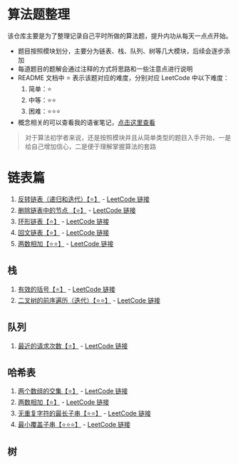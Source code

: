 # 算法题整理

该仓库主要是为了整理记录自己平时所做的算法题，提升内功从每天一点点开始。

- 题目按照模块划分，主要分为链表、栈、队列、树等几大模块，后续会逐步添加
- 每道题目的题解会通过注释的方式将思路和一些注意点进行说明
- README 文档中 ⭐️ 表示该题对应的难度，分别对应 LeetCode 中以下难度：
  1. 简单：⭐️
  2. 中等：⭐️⭐️
  3. 困难：⭐️⭐️⭐️
- 概念相关的可以查看我的语雀笔记，[点击这里查看](https://www.yuque.com/callmew/blog/qdou1k)

> 对于算法初学者来说，还是按照模块并且从简单类型的题目入手开始，一是给自己增加信心，二是便于理解掌握算法的套路

# 链表篇

1. [反转链表（递归和迭代）【⭐️】](/链表/206-反转链表.js) - [LeetCode 链接](https://leetcode-cn.com/problems/reverse-linked-list/)
2. [删除链表中的节点 【⭐️】](/链表/237-删除链表中的节点.js) - [LeetCode 链接](https://leetcode-cn.com/problems/delete-node-in-a-linked-list/)
3. [环形链表【⭐️】](/链表/141-环形链表.js) - [LeetCode 链接](https://leetcode-cn.com/problems/linked-list-cycle/)
4. [回文链表【⭐️】](/链表/234-回文链表.js) - [LeetCode 链接](https://leetcode-cn.com/problems/palindrome-linked-list/)
5. [两数相加【⭐️⭐️】](/链表/22-两数相加.js) - [LeetCode 链接](https://leetcode-cn.com/problems/add-two-numbers/)

## 栈

1. [有效的括号【⭐️】](/栈/20-有效的括号.js) - [LeetCode 链接](https://leetcode-cn.com/problems/valid-parentheses/)
2. [二叉树的前序遍历（迭代）【⭐️⭐️】](/栈/144-二叉树的前序遍历.js) - [LeetCode 链接](https://leetcode-cn.com/problems/binary-tree-preorder-traversal/)

## 队列

1. [最近的请求次数【⭐️】](/队列/933-最近的请求次数.js) - [LeetCode 链接](https://leetcode-cn.com/problems/number-of-recent-calls/)

## 哈希表

1. [两个数组的交集【⭐️】](/哈希表/349-两个数组的交集.js) - [LeetCode 链接](https://leetcode-cn.com/problems/intersection-of-two-arrays/)
2. [两数相加【⭐️】](/哈希表/1-两数之和.js) - [LeetCode 链接](https://leetcode-cn.com/problems/two-sum/)
3. [无重复字符的最长子串【⭐️⭐️】](/哈希表/3-无重复字符的最长子串.js) - [LeetCode 链接](https://leetcode-cn.com/problems/longest-substring-without-repeating-characters/)
4. [最小覆盖子串【⭐️⭐️⭐️】](/哈希表/1-两数之和.js) - [LeetCode 链接](https://leetcode-cn.com/problems/minimum-window-substring/)

## 树
